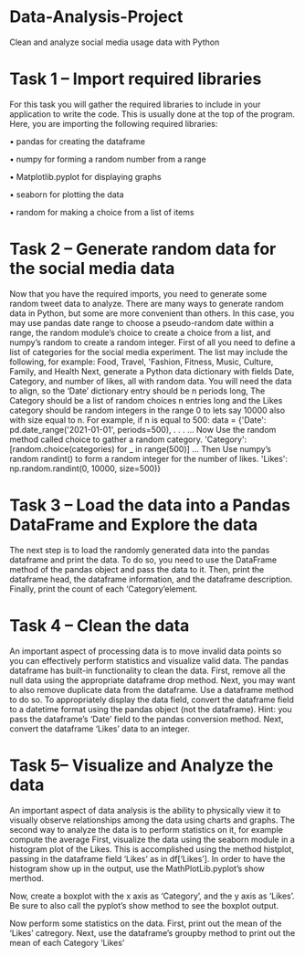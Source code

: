 # Data-Analysis-Project
Clean and analyze social media usage data with Python

# Task 1 – Import required libraries
For this task you will gather the required libraries to include in your application to write the code. This is
usually done at the top of the program.
Here, you are importing the following required libraries:

• pandas for creating the dataframe

• numpy for forming a random number from a range

• Matplotlib.pyplot for displaying graphs

• seaborn for plotting the data

• random for making a choice from a list of items

# Task 2 – Generate random data for the social media data

Now that you have the required imports, you need to generate some random tweet data to analyze.
There are many ways to generate random data in Python, but some are more convenient than others. In
this case, you may use pandas date range to choose a pseudo-random date within a range, the random
module’s choice to create a choice from a list, and numpy’s random to create a random integer.
First of all you need to define a list of categories for the social media experiment. The list may include
the following, for example:
Food, Travel, 'Fashion, Fitness, Music, Culture, Family, and Health
Next, generate a Python data dictionary with fields Date, Category, and number of likes, all with random
data. You will need the data to align, so the ‘Date’ dictionary entry should be n periods long, The 
Category should be a list of random choices n entries long and the Likes category should be random
integers in the range 0 to lets say 10000 also with size equal to n. For example, if n is equal to 500:
data = {'Date': pd.date_range('2021-01-01', periods=500),
 . . .
… Now Use the random method called choice to gather a random category.
'Category': [random.choice(categories) for _ in range(500)]
… Then Use numpy’s random randint() to form a random integer for the number of likes.
'Likes': np.random.randint(0, 10000, size=500)}


# Task 3 – Load the data into a Pandas DataFrame and Explore the data

The next step is to load the randomly generated data into the pandas dataframe and print the data.
To do so, you need to use the DataFrame method of the pandas object and pass the data to it.
Then, print the dataframe head, the dataframe information, and the dataframe description.
Finally, print the count of each ‘Category’element.

# Task 4 – Clean the data

An important aspect of processing data is to move invalid data points so you can effectively perform
statistics and visualize valid data. The pandas dataframe has built-in functionality to clean the data.
First, remove all the null data using the appropriate dataframe drop method. Next, you may want to
also remove duplicate data from the dataframe. Use a dataframe method to do so.
To appropriately display the data field, convert the dataframe field to a datetime format using the
pandas object (not the dataframe). Hint: you pass the dataframe’s ‘Date’ field to the pandas conversion
method.
Next, convert the dataframe ‘Likes’ data to an integer.

# Task 5– Visualize and Analyze the data

An important aspect of data analysis is the ability to physically view it to visually observe relationships
among the data using charts and graphs. The second way to analyze the data is to perform statistics on
it, for example compute the average
First, visualize the data using the seaborn module in a histogram plot of the Likes. This is accomplished
using the method histplot, passing in the dataframe field ‘Likes’ as in df[‘Likes’].
In order to have the histogram show up in the output, use the MathPlotLib.pyplot’s show merthod.

Now, create a boxplot with the x axis as ‘Category’, and the y axis as ‘Likes’.
Be sure to also call the pyplot’s show method to see the boxplot output.

Now perform some statistics on the data. First, print out the mean of the ‘Likes’ catregory.
Next, use the dataframe’s groupby method to print out the mean of each Category ‘Likes’



